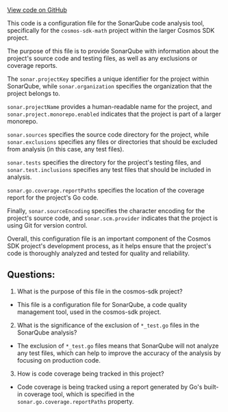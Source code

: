 [View code on GitHub](https://github.com/cosmos/cosmos-sdk/blob/main/math/sonar-project.properties)

This code is a configuration file for the SonarQube code analysis tool, specifically for the `cosmos-sdk-math` project within the larger Cosmos SDK project. 

The purpose of this file is to provide SonarQube with information about the project's source code and testing files, as well as any exclusions or coverage reports. 

The `sonar.projectKey` specifies a unique identifier for the project within SonarQube, while `sonar.organization` specifies the organization that the project belongs to. 

`sonar.projectName` provides a human-readable name for the project, and `sonar.project.monorepo.enabled` indicates that the project is part of a larger monorepo. 

`sonar.sources` specifies the source code directory for the project, while `sonar.exclusions` specifies any files or directories that should be excluded from analysis (in this case, any test files). 

`sonar.tests` specifies the directory for the project's testing files, and `sonar.test.inclusions` specifies any test files that should be included in analysis. 

`sonar.go.coverage.reportPaths` specifies the location of the coverage report for the project's Go code. 

Finally, `sonar.sourceEncoding` specifies the character encoding for the project's source code, and `sonar.scm.provider` indicates that the project is using Git for version control. 

Overall, this configuration file is an important component of the Cosmos SDK project's development process, as it helps ensure that the project's code is thoroughly analyzed and tested for quality and reliability.
## Questions: 
 1. What is the purpose of this file in the cosmos-sdk project?
- This file is a configuration file for SonarQube, a code quality management tool, used in the cosmos-sdk project.

2. What is the significance of the exclusion of `*_test.go` files in the SonarQube analysis?
- The exclusion of `*_test.go` files means that SonarQube will not analyze any test files, which can help to improve the accuracy of the analysis by focusing on production code.

3. How is code coverage being tracked in this project?
- Code coverage is being tracked using a report generated by Go's built-in coverage tool, which is specified in the `sonar.go.coverage.reportPaths` property.
